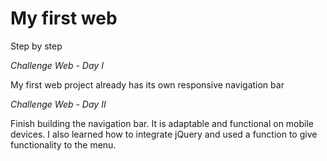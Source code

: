 # My first web
Step by step

*Challenge Web - Day I*

My first web project already has its own responsive navigation bar

*Challenge Web - Day II*

Finish building the navigation bar. It is adaptable and functional on mobile devices. I also learned how to integrate jQuery and used a function to give functionality to the menu.
